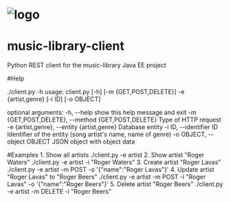 ![logo](https://raw.github.com/ibek/music-library/master/mlib-web/src/main/webapp/resources/logo.png)
=============

music-library-client
====================

Python REST client for the music-library Java EE project


#Help

./client.py -h
usage: client.py [-h] [-m {GET,POST,DELETE}] -e {artist,genre} [-i ID]
                 [-o OBJECT]

optional arguments:
  -h, --help            show this help message and exit
  -m {GET,POST,DELETE}, --method {GET,POST,DELETE}
                        Type of HTTP request
  -e {artist,genre}, --entity {artist,genre}
                        Database entity
  -i ID, --identifier ID
                        Identifier of the entity (song artist's name, name of
                        genre)
  -o OBJECT, --object OBJECT
                        JSON object with object data


#Examples
        1. Show all artists
                ./client.py -e artist
        2. Show artist "Roger Waters"
                ./client.py -e artist -i "Roger Waters"
        3. Create artist "Roger Lavas"
                ./client.py -e artist -m POST -o '{"name":"Roger Lavas"}'
        4. Update artist "Roger Lavas" to "Roger Beers"
                ./client.py -e artist -m POST -i "Roger Lavas" -o '{"name":"Roger Beers"}'
        5. Delete artist "Roger Beers"
                ./client.py -e artist -m DELETE -i "Roger Beers"

